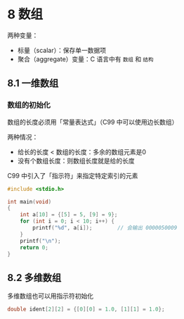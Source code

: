 # 8 数组

两种变量：

- 标量（scalar）：保存单一数据项
- 聚合（aggregate）变量：C 语言中有 `数组` 和 `结构`

## 8.1 一维数组

### 数组的初始化

数组的长度必须用「常量表达式」（C99 中可以使用边长数组）

两种情况：

- 给长的长度 < 数组的长度：多余的数组元素是0
- 没有个数组长度：则数组长度就是给的长度

C99 中引入了「指示符」来指定特定索引的元素

```c
#include <stdio.h>

int main(void)
{
    int a[10] = {[5] = 5, [9] = 9};
    for (int i = 0; i < 10; i++) {
        printf("%d", a[i]);        // 会输出 0000050009
    }
    printf("\n");
    return 0;
}
```

## 8.2 多维数组

多维数组也可以用指示符初始化

```c
double ident[2][2] = {[0][0] = 1.0, [1][1] = 1.0};
```
